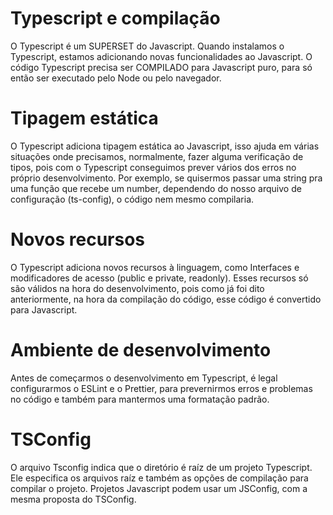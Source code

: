 # Typescript e compilação

O Typescript é um SUPERSET do Javascript. Quando instalamos o Typescript,
estamos adicionando novas funcionalidades ao Javascript. O código Typescript
precisa ser COMPILADO para Javascript puro, para só então ser executado
pelo Node ou pelo navegador.

# Tipagem estática

O Typescript adiciona tipagem estática ao Javascript, isso ajuda em várias
situações onde precisamos, normalmente, fazer alguma verificação de tipos, pois
com o Typescript conseguimos prever vários dos erros no próprio desenvolvimento.
Por exemplo, se quisermos passar uma string pra uma função que recebe um number,
dependendo do nosso arquivo de configuração (ts-config), o código nem mesmo compilaria.

# Novos recursos

O Typescript adiciona novos recursos à linguagem, como Interfaces e modificadores
de acesso (public e private, readonly). Esses recursos só são válidos na
hora do desenvolvimento, pois como já foi dito anteriormente, na hora da
compilação do código, esse código é convertido para Javascript.

# Ambiente de desenvolvimento

Antes de começarmos o desenvolvimento em Typescript, é legal configurarmos o
ESLint e o Prettier, para prevernirmos erros e problemas no código e também
para mantermos uma formatação padrão.

# TSConfig

O arquivo Tsconfig indica que o diretório é raíz de um projeto Typescript.
Ele especifica os arquivos raíz e também as opções de compilação para compilar
o projeto. Projetos Javascript podem usar um JSConfig, com a mesma proposta
do TSConfig.
